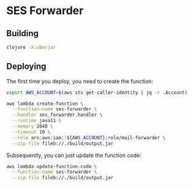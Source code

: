 # SES Forwarder

## Building

``` sh
clojure -X:uberjar
```

## Deploying

The first time you deploy, you need to create the function:

``` sh
export AWS_ACCOUNT=$(aws sts get-caller-identity | jq -r .Account)

aws lambda create-function \
  --function-name ses-forwarder \
  --handler ses_forwarder.handler \
  --runtime java11 \
  --memory 2048 \
  --timeout 10 \
  --role arn:aws:iam::${AWS_ACCOUNT}:role/mail-forwarder \
  --zip-file fileb://./build/output.jar
```

Subsequently, you can just update the function code:

``` sh
aws lambda update-function-code \
  --function-name ses-forwarder \
  --zip-file fileb://./build/output.jar
```
